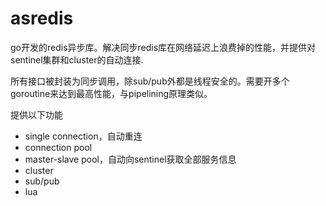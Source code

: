 # asredis
go开发的redis异步库。解决同步redis库在网络延迟上浪费掉的性能，并提供对sentinel集群和cluster的自动连接.

所有接口被封装为同步调用，除sub/pub外都是线程安全的。需要开多个goroutine来达到最高性能，与pipelining原理类似。

提供以下功能
- single connection，自动重连
- connection pool
- master-slave pool，自动向sentinel获取全部服务信息
- cluster
- sub/pub
- lua
